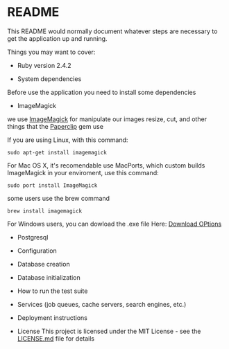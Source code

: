 # README

This README would normally document whatever steps are necessary to get the
application up and running.

Things you may want to cover:

* Ruby version 2.4.2

* System dependencies

Before use the application you need to install some dependencies

- ImageMagick

we use [ImageMagick](https://www.imagemagick.org/script/index.php) for manipulate our images
resize, cut, and other things that the [Paperclip](https://github.com/thoughtbot/paperclip) gem use 

If you are using Linux, with this command:
```
sudo apt-get install imagemagick
```
For Mac OS X, it's recomendable use MacPorts, which custom builds ImageMagick in your enviroment,
use this command:
```
sudo port install ImageMagick
```
some users use the brew command
```
brew install imagemagick
```
For Windows users, you can dowload the .exe file Here: [Download OPtions](https://www.imagemagick.org/script/download.php)

- Postgresql

* Configuration

* Database creation

* Database initialization

* How to run the test suite

* Services (job queues, cache servers, search engines, etc.)

* Deployment instructions

* License
This project is licensed under the MIT License - see the [LICENSE.md](LICENSE.md) file for details
